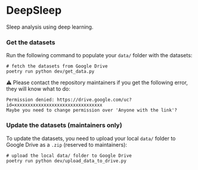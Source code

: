 # DeepSleep
Sleep analysis using deep learning.

### Get the datasets
Run the following command to populate your `data/` folder with the datasets:
```shell
# fetch the datasets from Google Drive
poetry run python dev/get_data.py
```

:warning: Please contact the repository maintainers if you get the following 
error, they will know what to do:
```
Permission denied: https://drive.google.com/uc?id=xxxxxxxxxxxxxxxxxxxxxxxxxxxxxxxxx
Maybe you need to change permission over 'Anyone with the link'?
```

### Update the datasets (maintainers only)
To update the datasets, you need to upload your local `data/` folder to Google 
Drive as a `.zip` (reserved to maintainers):
```shell
# upload the local data/ folder to Google Drive
poetry run python dev/upload_data_to_drive.py
```

